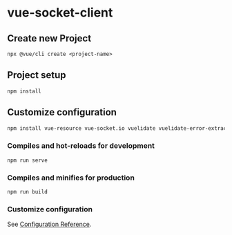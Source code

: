 # vue-socket-client

## Create new Project
```
npx @vue/cli create <project-name>
```

## Project setup
```
npm install
```

## Customize configuration
```sh
npm install vue-resource vue-socket.io vuelidate vuelidate-error-extractor vuex-persist
```

### Compiles and hot-reloads for development
```
npm run serve
```

### Compiles and minifies for production
```
npm run build
```

### Customize configuration
See [Configuration Reference](https://cli.vuejs.org/config/).
